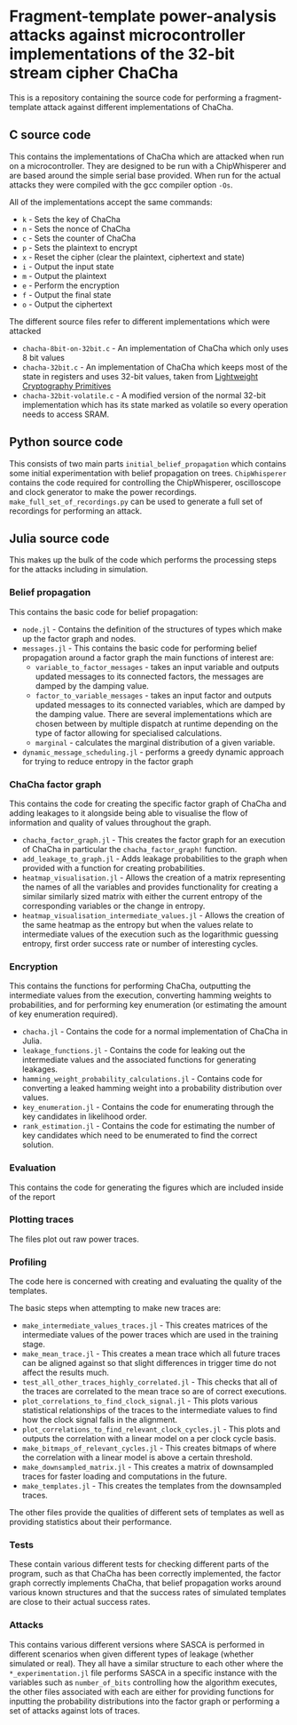 # Fragment-template power-analysis attacks against microcontroller implementations of the 32-bit stream cipher ChaCha

This is a repository containing the source code for performing a fragment-template attack against different implementations of ChaCha.

## C source code

This contains the implementations of ChaCha which are attacked when run on a microcontroller.  They are designed to be run with a ChipWhisperer and are based around the simple serial base provided.  When run for the actual attacks they were compiled with the gcc compiler option `-Os`.

All of the implementations accept the same commands:

- `k` - Sets the key of ChaCha
- `n` - Sets the nonce of ChaCha
- `c` - Sets the counter of ChaCha
- `p` - Sets the plaintext to encrypt
- `x` - Reset the cipher (clear the plaintext, ciphertext and state)
- `i` - Output the input state
- `m` - Output the plaintext
- `e` - Perform the encryption
- `f` - Output the final state
- `o` - Output the ciphertext

The different source files refer to different implementations which were attacked

- `chacha-8bit-on-32bit.c` - An implementation of ChaCha which only uses 8 bit values
- `chacha-32bit.c` - An implementation of ChaCha which keeps most of the state in registers and uses 32-bit values, taken from [Lightweight Cryptography Primitives](https://rweather.github.io/lightweight-crypto/index.html)
- `chacha-32bit-volatile.c` - A modified version of the normal 32-bit implementation which has its state marked as volatile so every operation needs to access SRAM.

## Python source code

This consists of two main parts `initial_belief_propagation` which contains some initial experimentation with belief propagation on trees.  `ChipWhisperer` contains the code required for controlling the ChipWhisperer, oscilloscope and clock generator to make the power recordings.  `make_full_set_of_recordings.py` can be used to generate a full set of recordings for performing an attack.

## Julia source code

This makes up the bulk of the code which performs the processing steps for the attacks including in simulation.

### Belief propagation

This contains the basic code for belief propagation:

- `node.jl` - Contains the definition of the structures of types which make up the factor graph and nodes.
- `messages.jl` - This contains the basic code for performing belief propagation around a factor graph the main functions of interest are:
    - `variable_to_factor_messages` - takes an input variable and outputs updated messages to its connected factors, the messages are damped by the damping value.
    - `factor_to_variable_messages` - takes an input factor and outputs updated messages to its connected variables, which are damped by the damping value.  There are several implementations which are chosen between by multiple dispatch at runtime depending on the type of factor allowing for specialised calculations.
    - `marginal` - calculates the marginal distribution of a given variable.
- `dynamic_message_scheduling.jl` - performs a greedy dynamic approach for trying to reduce entropy in the factor graph

### ChaCha factor graph

This contains the code for creating the specific factor graph of ChaCha and adding leakages to it alongside being able to visualise the flow of information and quality of values throughout the graph.

- `chacha_factor_graph.jl` - This creates the factor graph for an execution of ChaCha in particular the `chacha_factor_graph!` function.
- `add_leakage_to_graph.jl` - Adds leakage probabilities to the graph when provided with a function for creating probabilities.
- `heatmap_visualisation.jl` - Allows the creation of a matrix representing the names of all the variables and provides functionality for creating a similar similarly sized matrix with either the current entropy of the corresponding variables or the change in entropy.
- `heatmap_visualisation_intermediate_values.jl` - Allows the creation of the same heatmap as the entropy but when the values relate to intermediate values of the execution such as the logarithmic guessing entropy, first order success rate or number of interesting cycles.

### Encryption

This contains the functions for performing ChaCha, outputting the intermediate values from the execution, converting hamming weights to probabilities, and for performing key enumeration (or estimating the amount of key enumeration required).

- `chacha.jl` - Contains the code for a normal implementation of ChaCha in Julia.
- `leakage_functions.jl` - Contains the code for leaking out the intermediate values and the associated functions for generating leakages.
- `hamming_weight_probability_calculations.jl` - Contains code for converting a leaked hamming weight into a probability distribution over values.
- `key_enumeration.jl` - Contains the code for enumerating through the key candidates in likelihood order.
- `rank_estimation.jl` - Contains the code for estimating the number of key candidates which need to be enumerated to find the correct solution.

### Evaluation

This contains the code for generating the figures which are included inside of the report

### Plotting traces

The files plot out raw power traces.

### Profiling

The code here is concerned with creating and evaluating the quality of the templates.

The basic steps when attempting to make new traces are:

- `make_intermediate_values_traces.jl` - This creates matrices of the intermediate values of the power traces which are used in the training stage.
- `make_mean_trace.jl` - This creates a mean trace which all future traces can be aligned against so that slight differences in trigger time do not affect the results much.
- `test_all_other_traces_highly_correlated.jl` - This checks that all of the traces are correlated to the mean trace so are of correct executions.
- `plot_correlations_to_find_clock_signal.jl` - This plots various statistical relationships of the traces to the intermediate values to find how the clock signal falls in the alignment.
- `plot_correlations_to_find_relevant_clock_cycles.jl` - This plots and outputs the correlation with a linear model on a per clock cycle basis.
- `make_bitmaps_of_relevant_cycles.jl` - This creates bitmaps of where the correlation with a linear model is above a certain threshold.
- `make_downsampled_matrix.jl` - This creates a matrix of downsampled traces for faster loading and computations in the future.
- `make_templates.jl` - This creates the templates from the downsampled traces.

The other files provide the qualities of different sets of templates as well as providing statistics about their performance.

### Tests

These contain various different tests for checking different parts of the program, such as that ChaCha has been correctly implemented, the factor graph correctly implements ChaCha, that belief propagation works around various known structures and that the success rates of simulated templates are close to their actual success rates.

### Attacks

This contains various different versions where SASCA is performed in different scenarios when given different types of leakage (whether simulated or real).  They all have a similar structure to each other where the `*_experimentation.jl` file performs SASCA in a specific instance with the variables such as `number_of_bits` controlling how the algorithm executes, the other files associated with each are either for providing functions for inputting the probability distributions into the factor graph or performing a set of attacks against lots of traces.